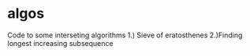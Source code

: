 # algos
Code to some interseting algorithms
1.) Sieve of eratosthenes
2.)Finding longest increasing subsequence
